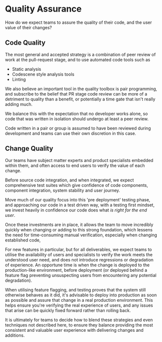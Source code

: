 # Quality Assurance

How do we expect teams to assure the quality of their code, and the user value of their changes?


## Code Quality

The most general and accepted strategy is a combination of peer review of work at the pull-request stage, and to use automated code tools such as
 - Static analysis
 - Codescene style analysis tools
 - Linting

 We also believe an important tool in the quality toolbox is pair programming, and subscribe to the belief that PR stage code review can be more of a detriment to quality than a benefit, or potentially a time gate that isn't really adding much.

 We balance this with the expectation that no developer works alone, so code that was written in isolation should undergo at least a peer review.

 Code written in a pair or group is assumed to have been reviewed during development and teams can use their own discretion in this case.

## Change Quality

Our teams have subject matter experts and product specialists embedded within them, and often access to end users to verify the value of each change.

Before source code integration, and when integrated, we expect comprehensive test suites which give confidence of code components, component integration, system stability and user journey.

Move much of our quality focus into this 'pre deployment' testing phase, and approaching our code in a test driven way, with a testing first mindset, we invest heavily in confidence our code does what _is right for the end user_.

Once these investments are in place, it allows the team to move incredibly quickly when changing or adding to this strong foundation, which lessens the need for time-consuming manual verification, especially when changing established code,

For new features in particular, but for all deliverables, we expect teams to utilise the availability of users and specialists to verify the work meets the understood user need, and does not introduce regressions or degradation of experience. An opportune time is when the change is deployed to the production-like environment, before deployment (or deployed behind a feature flag preventing unsuspecting users from encountering any potential degradation).

When utilising feature flagging, and testing proves that the system still otherwise behaves as it did, it's advisable to deploy into production as soon as possible and assure that change in a real production environment. This helps ensure you're verifying the real experience of users, and any issues that arise can be quickly fixed forward rather than rolling back.

It is ultimately for teams to decide how to blend these strategies and even techniques not described here, to ensure they balance providing the most consistent and valuable user experience with delivering changes and additions. 
